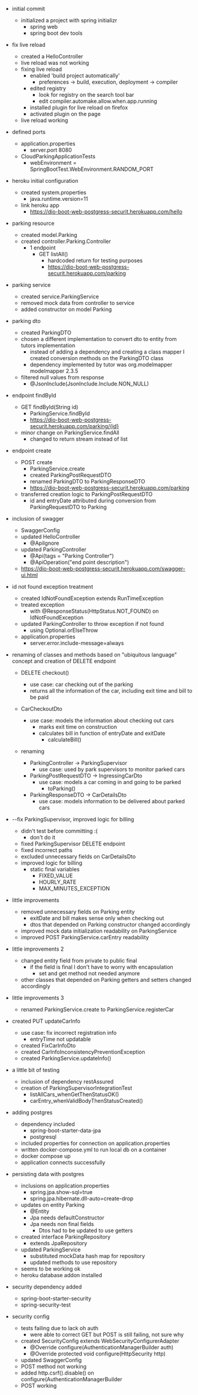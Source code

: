 - initial commit
    - initialized a project with spring initializr
        - spring web
        - spring boot dev tools
    
    
- fix live reload
    - created a HelloController
    - live reload was not working
    - fixing live reload
        - enabled 'build project automatically'
            - preferences -> build, execution, deployment -> compiler
        - edited registry
            - look for registry on the search tool bar
            - edit compiler.automake.allow.when.app.running
        - installed plugin for live reload on firefox
        - activated plugin on the page
    - live reload working  


- defined ports
    - application.properties
        - server.port 8080
    - CloudParkingApplicationTests
        - webEnvironment = SpringBootTest.WebEnvironment.RANDOM_PORT


- heroku initial configuration
    - created system.properties
        - java.runtime.version=11
    - link heroku app 
        - https://dio-boot-web-postgress-securit.herokuapp.com/hello
    

- parking resource
    - created model.Parking
    - created controller.Parking.Controller
        - 1 endpoint
            - GET listAll()
                - hardcoded return for testing purposes
                - https://dio-boot-web-postgress-securit.herokuapp.com/parking
    

- parking service
    - created service.ParkingService
    - removed mock data from controller to service
    - added constructor on model Parking


- parking dto
    - created ParkingDTO
    - chosen a different implementation to convert dto to entity from tutors implementation
        - instead of adding a dependency and creating a class mapper I created conversion 
          methods on the ParkingDTO class
        - dependency implemented by tutor was org.modelmapper modelmapper 2.3.5
    - filtered null values from response
        - @JsonInclude(JsonInclude.Include.NON_NULL)


- endpoint findById
    - GET findById(String id)
        - ParkingService.findById
        - https://dio-boot-web-postgress-securit.herokuapp.com/parking/{id}
    - minor change on ParkingService.findAll
        - changed to return stream instead of list
  
  
- endpoint create
    - POST create
        - ParkingService.create
        - created ParkingPostRequestDTO
        - renamed ParkingDTO to ParkingResponseDTO
        - https://dio-boot-web-postgress-securit.herokuapp.com/parking
    - transferred creation logic to ParkingPostRequestDTO
        - id and entryDate attributed during conversion from ParkingRequestDTO to Parking
    

- inclusion of swagger
    - SwaggerConfig
    - updated HelloController
        - @ApiIgnore
    - updated ParkingController
        - @Api(tags = "Parking Controller")
        - @ApiOperation("end point description")
    - https://dio-boot-web-postgress-securit.herokuapp.com/swagger-ui.html
    

- id not found exception treatment
    - created IdNotFoundException extends RunTimeException
    - treated exception 
        - with @ResponseStatus(HttpStatus.NOT_FOUND) on IdNotFoundException
    - updated ParkingController to throw exception if not found
        - using Optional.orElseThrow
    - application.properties
        - server.error.include-message=always
    
    
- renaming of classes and methods based on "ubiquitous language" concept and creation of DELETE endpoint
    
    - DELETE checkout()
        - use case: car checking out of the parking
        - returns all the information of the car, including exit time and bill to be paid
    - CarCheckoutDto
        - use case: models the information about checking out cars
            - marks exit time on construction
            - calculates bill in function of entryDate and exitDate
                - calculateBill()
    
    - renaming
        - ParkingController -> ParkingSupervisor
            - use case: used by park supervisors to monitor parked cars
        - ParkingPostRequestDTO -> IngressingCarDto
            - use case: models a car coming in and going to be parked
                - toParking()
        - ParkingResponseDTO -> CarDetailsDto
            - use case: models information to be delivered about parked cars


- --fix ParkingSupervisor, improved logic for billing
    - didn't test before committing :(
        - don't do it
    - fixed ParkingSupervisor DELETE endpoint
    - fixed incorrect paths
    - excluded unnecessary fields on CarDetailsDto
    - improved logic for billing
        - static final variables
            - FIXED_VALUE
            - HOURLY_RATE
            - MAX_MINUTES_EXCEPTION


- little improvements
    - removed unnecessary fields on Parking entity
        - exitDate and bill makes sense only when checking out
        - dtos that depended on Parking constructor changed accordingly
    - improved mock data initialization readability on ParkingService
    - improved POST ParkingService.carEntry readability
    

- little improvements 2
    - changed entity field from private to public final
        - if the field is final I don't have to worry with encapsulation
            - set and get method not needed anymore
    - other classes that depended on Parking getters and setters changed accordingly
    

- little improvements 3
    - renamed ParkingService.create to ParkingService.registerCar
    

- created PUT updateCarInfo
    - use case: fix incorrect registration info
        - entryTime not updatable
    - created FixCarInfoDto
    - created CarInfoInconsistencyPreventionException
    - created ParkingService.updateInfo()
    

- a little bit of testing
    - inclusion of dependency restAssured
    - creation of ParkingSupervisorIntegrationTest
        - listAllCars_whenGetThenStatusOK()
        - carEntry_whenValidBodyThenStatusCreated()
    

- adding postgres
    - dependency included
        - spring-boot-starter-data-jpa
        - postgresql
    - included properties for connection on application.properties
    - written docker-compose.yml to run local db on a container
    - docker compose up
    - application connects successfully
    

- persisting data with postgres
    - inclusions on application.properties
        - spring.jpa.show-sql=true
        - spring.jpa.hibernate.dll-auto=create-drop
    - updates on entity Parking
        - @Entity
        - Jpa needs defaultConstructor
        - Jpa needs non final fields
            - Dtos had to be updated to use getters
    - created interface ParkingRepository
        - extends JpaRepository
    - updated ParkingService
        - substituted mockData hash map for repository
        - updated methods to use repository
    - seems to be working ok
    - heroku database addon installed
     


- security dependency added
    - spring-boot-starter-security
    - spring-security-test
    

- security config 
    - tests failing due to lack oh auth
        - were able to correct GET but POST is still failing, not sure why
    - created SecurityConfig extends WebSecurityConfigurerAdapter
        - @Override configure(AuthenticationManagerBuilder auth)
        - @Override protected void configure(HttpSecurity http)
    - updated SwaggerConfig
    - POST method not working
    - added http.csrf().disable() on configure(AuthenticationManagerBuilder
    - POST working
    
        
    


      
    

  
    
        
    
        
            